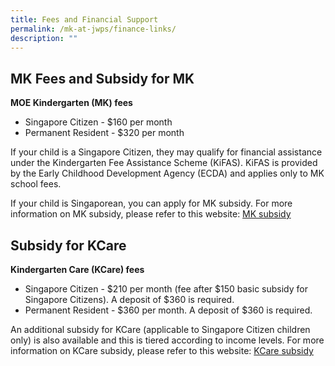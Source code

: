 ```yaml
---
title: Fees and Financial Support
permalink: /mk-at-jwps/finance-links/
description: ""
---
```

## MK Fees and Subsidy for MK

**MOE Kindergarten (MK) fees**

* Singapore Citizen - $160 per month
* Permanent Resident - $320 per month

If your child is a Singapore Citizen, they may qualify for financial assistance under the Kindergarten Fee Assistance Scheme (KiFAS). KiFAS is provided by the Early Childhood Development Agency (ECDA) and applies only to MK school fees.

If your child is Singaporean, you can apply for MK subsidy. For more information on MK subsidy, please refer to this website: [MK subsidy](https://www.ecda.gov.sg/parents/subsidies-financial-assistance#KIFAS)




## Subsidy for KCare

**Kindergarten Care (KCare) fees**

* Singapore Citizen - $210 per month (fee after $150 basic subsidy for Singapore Citizens). A deposit of $360 is required.
* Permanent Resident - $360 per month. A deposit of $360 is required.

An additional subsidy for KCare (applicable to Singapore Citizen children only) is also available and this is tiered according to income levels. For more information on KCare subsidy, please refer to this website: [KCare subsidy](https://www.moe.gov.sg/preschool/moe-kindergarten/kindergarten-care)